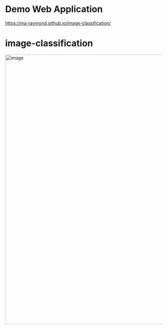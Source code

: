 # Demo Web Application
https://ma-raymond.github.io/image-classification/

# image-classification
<img width="861" alt="image" src="https://user-images.githubusercontent.com/107081345/225773503-4895e350-57e6-442f-9f42-e637b8e8afc7.png">

